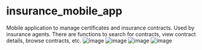 # insurance_mobile_app
Mobile application to manage certificates and insurance contracts. Used by insurance agents. There are functions to search for contracts, view contract details, browse contracts, etc.
![image](https://github.com/simpledevteamvn/insurance_mobile_app/assets/171408811/519f311e-a02a-40c8-a4e5-1a1fd8c21cab)
![image](https://github.com/simpledevteamvn/insurance_mobile_app/assets/171408811/4d7fa4a6-57aa-4b36-948b-f7cf82c6da9d)
![image](https://github.com/simpledevteamvn/insurance_mobile_app/assets/171408811/a7f5178a-39aa-4e28-b01b-27b1d13e6be1)
![image](https://github.com/simpledevteamvn/insurance_mobile_app/assets/171408811/2ee875ce-3cd7-4fc3-a722-c9210df4ddae)

